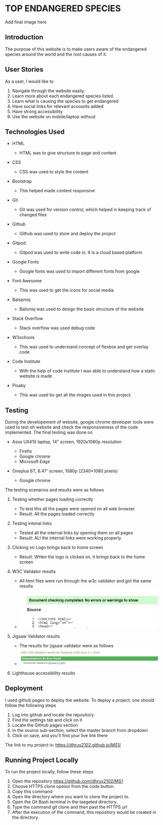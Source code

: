 # TOP ENDANGERED SPECIES

Add final image here


## Introduction

The purpose of this website is to make users aware of the endangered species 
around the world and the root causes of it. 


## User Stories

As a user, I would like to 
1. Navigate through the website easily.
2. Learn more about each endangered species listed.
3. Learn what is causing the species to get endangered
4. Have social links for relevant acoounts added
5. Have strong accessibility
6. Use the website on mobile/laptop without 


## Technologies Used

- HTML
    - HTML was to give structure to page and content

- CSS
    - CSS was used to style the content

- Bootstrap
    - This helped made content responsive 

- Git
    - Git was used for version control, which helped in keeping track of changed files

- Github
    - Github was used to store and deploy the project

- Gitpod
    - Gitpod was used to write code in. It is a cloud based platform

- Google Fonts
    - Google fonts was used to import different fonts from google

- Font Awesome
    - This was used to get the icons for social media 

- Balsamiq
    - Balsmiq was used to design the basic structure of the website

- Stack Overflow
    - Stack overflow was used debug code

- W3schools
    - This was used to understand concept of flexbox and get overlay code

- Code Institute
    - With the help of code institute I was able to understand how a static website is made

- Pixaby
    - This was used tio get all the images used in this project. 

    
## Testing
During the developement of website, google chrome developer tools were used to test eh website 
and check the responsiveness of the code implemented. The final testing was done on
- Asus UX410 laptop, 14" screen, 1920x1080p resolution
    - Firefix
    - Google chrome
    - Microsoft Edge

- Oneplus 6T, 6.41" screen, 1080p (2340×1080 pixels)
    - Google chrome

The testing scenarios and results were as follows

1. Testing whether pages loading correctly
    - To test this all the pages were opened on all web browser
    - Result: All the pages loaded correctly


2. Testing intenal links
    - Tested all the internal links by opening them on all pages
    - Result: ALl the internal links were working properly

3. Clicking on Logo brings back to home screen
    - Result: WHen the logo is clicked on, it brings back to the home screen

4. W3C Validator results
    - All html files were run through the w3c validator and got the same results
    - ![W3C Results](assets/images/test/w3c_2.JPG)

5. Jigsaw Validator results
    - The results for jigsaw validator were as follows
    - ![Jigsaw Validator](assets/images/test/jigsaw.JPG)

6. Lighthouse accessibility results

## Deployment
I used github pages to deploy the website. To deploy a project, one should follow the following steps
1. Log into github and locate the repository.
2. Find the settings tab and click on it
3. Locate the GitHub pages section
4. In the source sub-section, select the master branch from dropdown
5. Click on save, and you'll find your live link there

The link to my project is: https://dhruv2102.github.io/MS1/

## Running Project Locally
To run the project locally, follow these steps
1. Open the repository https://github.com/dhruv2102/MS1
2. Choose HTTPS clone opeion from the code button.
3. Copy this command
4. Open the directory where you want to clone the project to. 
5. Open the Git Bash terminal in the taegeted directory.
6. Type the command git clone and then past the HTTPS url
6. After the execution of the command, this repository would be created in the directory. 
